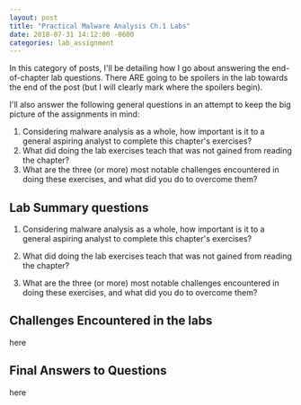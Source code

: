 ```yaml
---
layout: post
title: "Practical Malware Analysis Ch.1 Labs"
date: 2018-07-31 14:12:00 -0600
categories: lab_assignment
---
```


In this category of posts, I'll be detailing how I go about answering the end-of-chapter lab questions. There ARE going to be spoilers in the lab towards the end of the post (but I will clearly mark where the spoilers begin). 

I'll also answer the following general questions in an attempt to keep the big picture of the assignments in mind:

1. Considering malware analysis as a whole, how important is it to a general aspiring analyst to complete this chapter's exercises?
2. What did doing the lab exercises teach that was not gained from reading the chapter?
3. What are the three (or more) most notable challenges encountered in doing these exercises, and what did you do to overcome them?


## Lab Summary questions

1. Considering malware analysis as a whole, how important is it to a general aspiring analyst to complete this chapter's exercises?


2. What did doing the lab exercises teach that was not gained from reading the chapter?

3. What are the three (or more) most notable challenges encountered in doing these exercises, and what did you do to overcome them?


## Challenges Encountered in the labs

here

## Final Answers to Questions

here

